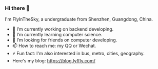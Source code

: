 ### Hi there 👋

I'm FlyInTheSky, a undergraduate from Shenzhen, Guangdong, China.

- 🔭 I’m currently working on backend developing.
- 🌱 I’m currently learning computer science.
- 🤔 I’m looking for friends on computer developing.
- 📫 How to reach me: my QQ or Wechat.
- ⚡ Fun fact: I'm also interested in bus, metro, cities, geography.
- Here's my blog: https://blog.lyffly.com/

<!--
**FlyInThesky10/FlyInTheSky10** is a ✨ _special_ ✨ repository because its `README.md` (this file) appears on your GitHub profile.

Here are some ideas to get you started:

- 🔭 I’m currently working on ...
- 🌱 I’m currently learning ...
- 👯 I’m looking to collaborate on ...
- 🤔 I’m looking for help with ...
- 💬 Ask me about ...
- 📫 How to reach me: ...
- 😄 Pronouns: ...
- ⚡ Fun fact: ...
-->
